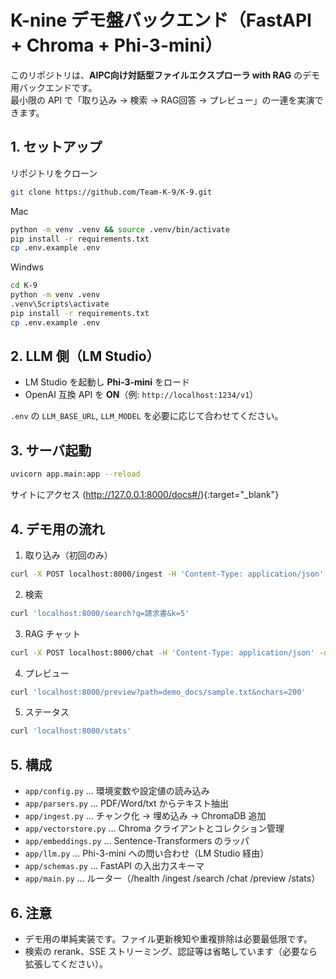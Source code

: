 # K-nine デモ盤バックエンド（FastAPI + Chroma + Phi-3-mini）

このリポジトリは、**AIPC向け対話型ファイルエクスプローラ with RAG** のデモ用バックエンドです。  
最小限の API で「取り込み → 検索 → RAG回答 → プレビュー」の一連を実演できます。

## 1. セットアップ
リポジトリをクローン
```bash
git clone https://github.com/Team-K-9/K-9.git
```
Mac
```bash
python -m venv .venv && source .venv/bin/activate
pip install -r requirements.txt
cp .env.example .env
```
Windws
```bash
cd K-9
python -m venv .venv
.venv\Scripts\activate
pip install -r requirements.txt
cp .env.example .env
```
## 2. LLM 側（LM Studio）
- LM Studio を起動し **Phi-3-mini** をロード
- OpenAI 互換 API を **ON**（例: `http://localhost:1234/v1`）

`.env` の `LLM_BASE_URL`, `LLM_MODEL` を必要に応じて合わせてください。

## 3. サーバ起動

```bash
uvicorn app.main:app --reload
```
サイトにアクセス
(http://127.0.0.1:8000/docs#/){:target="_blank"}

## 4. デモ用の流れ

1) 取り込み（初回のみ）  
```bash
curl -X POST localhost:8000/ingest -H 'Content-Type: application/json' -d '{"paths":["./demo_docs"]}'
```

2) 検索  
```bash
curl 'localhost:8000/search?q=請求書&k=5'
```

3) RAG チャット  
```bash
curl -X POST localhost:8000/chat -H 'Content-Type: application/json' -d '{"query":"このプロジェクトの要点を3行で"}'
```

4) プレビュー  
```bash
curl 'localhost:8000/preview?path=demo_docs/sample.txt&nchars=200'
```

5) ステータス  
```bash
curl 'localhost:8000/stats'
```

## 5. 構成
- `app/config.py` … 環境変数や設定値の読み込み
- `app/parsers.py` … PDF/Word/txt からテキスト抽出
- `app/ingest.py` … チャンク化 → 埋め込み → ChromaDB 追加
- `app/vectorstore.py` … Chroma クライアントとコレクション管理
- `app/embeddings.py` … Sentence-Transformers のラッパ
- `app/llm.py` … Phi-3-mini への問い合わせ（LM Studio 経由）
- `app/schemas.py` … FastAPI の入出力スキーマ
- `app/main.py` … ルーター（/health /ingest /search /chat /preview /stats）

## 6. 注意
- デモ用の単純実装です。ファイル更新検知や重複排除は必要最低限です。
- 検索の rerank、SSE ストリーミング、認証等は省略しています（必要なら拡張してください）。







